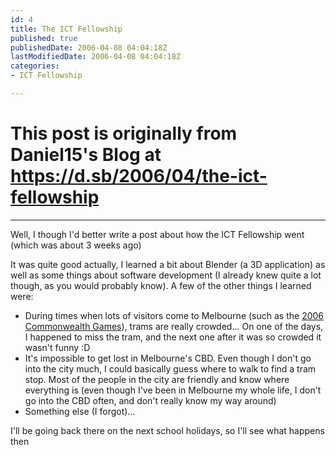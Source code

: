 ```yaml
---
id: 4
title: The ICT Fellowship
published: true
publishedDate: 2006-04-08 04:04:18Z
lastModifiedDate: 2006-04-08 04:04:18Z
categories:
- ICT Fellowship

---
```


# This post is originally from Daniel15's Blog at https://d.sb/2006/04/the-ict-fellowship

---

Well, I though I'd better write a post about how the ICT Fellowship went (which was about 3 weeks ago)

It was quite good actually, I learned a bit about Blender (a 3D application) as well as some things about software development (I already knew quite a lot though, as you would probably know). A few of the other things I learned were:

* During times when lots of visitors come to Melbourne (such as the [2006 Commonwealth Games](http://www.melbourne2006.com.au/)), trams are really crowded... On one of the days, I happened to miss the tram, and the next one after it was so crowded it wasn't funny :D
* It's impossible to get lost in Melbourne's CBD. Even though I don't go into the city much, I could basically guess where to walk to find a tram stop. Most of the people in the city are friendly and know where everything is (even though I've been in Melbourne my whole life, I don't go into the CBD often, and don't really know my way around)
* Something else (I forgot)...

I'll be going back there on the next school holidays, so I'll see what happens then

